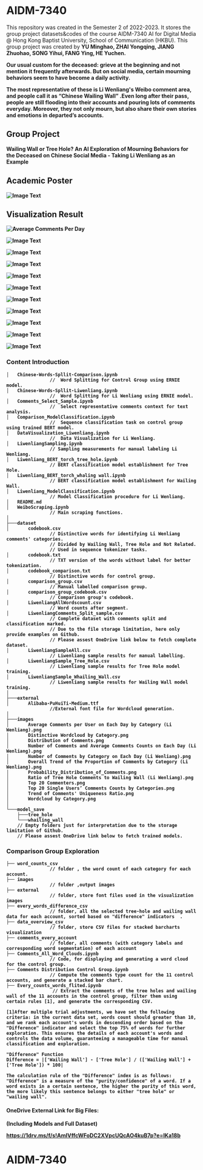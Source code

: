 # **AIDM-7340**

This repository was created in the Semester 2 of 2022-2023. It stores the group project datasets&codes of the course AIDM-7340 AI for Digital Media @ Hong Kong Baptist University, School of Communication (HKBU). This group project was created by <b>YU Minghao, ZHAI Yongqing, JIANG Zhuohao, SONG Yihui, FANG Ying, HE Yuchen<b>.

Our usual custom for the deceased: grieve at the beginning and not mention it frequently afterwards. But on social media, certain mourning behaviors seem to have become a daily activity.

The most representative of these is Li Wenliang's Weibo comment area, and people call it as “Chinese Wailing Wall” .Even long after their pass, people are still flooding into their accounts and pouring lots of comments everyday. Moreover, they not only mourn, but also share their own stories and emotions in departed’s accounts.

## **Group Project**

**Wailing Wall or Tree Hole? An AI Exploration of Mourning Behaviors for the Deceased on Chinese Social Media - Taking Li Wenliang as an Example**

## **Academic Poster**
![Image Text](https://github.com/KIDult2226/AIDM-7340/blob/main/images/poster_finalfinalfinal_00.png)

## **Visualization Result**
![Average Comments Per Day](https://github.com/KIDult2226/AIDM-7340/blob/main/images/Number%20of%20Comments%20and%20Average%20Comments%20Counts%20on%20Each%20Day%20(Li%20Wenliang).png)

![Image Text](https://github.com/KIDult2226/AIDM-7340/blob/main/images/Number%20of%20Comments%20by%20Category%20on%20Each%20Day%20(Li%20Wenliang).png)

![Image Text](https://github.com/KIDult2226/AIDM-7340/raw/main/images/Overall%20Trend%20of%20the%20Proportion%20of%20Comments%20by%20Category%20(Li%20Wenliang).png)

![Image Text](https://github.com/KIDult2226/AIDM-7340/raw/main/images/Distribution%20of%20Comments.png)

![Image Text](https://github.com/KIDult2226/AIDM-7340/raw/main/images/Average%20Comments%20per%20User%20on%20Each%20Day%20by%20Category%20(Li%20Wenliang).png)

![Image Text](https://github.com/KIDult2226/AIDM-7340/raw/main/images/Ratio%20of%20Tree%20Hole%20Comments%20to%20Wailing%20Wall%20(Li%20Wenliang).png)

![Image Text](https://github.com/KIDult2226/AIDM-7340/blob/main/images/Wordcloud%20by%20Category.png)

![Image Text](https://github.com/KIDult2226/AIDM-7340/raw/main/images/Distinctive%20Wordcloud%20by%20Category.png)

![Image Text](https://github.com/KIDult2226/AIDM-7340/raw/main/images/Top%2020%20Commenters.png)

![Image Text](https://github.com/KIDult2226/AIDM-7340/raw/main/images/Top%2020%20Single%20Users%E2%80%99%20Comments%20Counts%20by%20Categories.png)

![Image Text](https://github.com/KIDult2226/AIDM-7340/raw/main/images/Trend%20of%20Comments'%20Uniqueness%20Ratio.png)

###  **Content Introduction**
```
│   Chinese-Words-Spllit-Comparison.ipynb
                //  Word Splitting for Control Group using ERNIE model. 
│   Chinese-Words-Spllit-Liwenliang.ipynb
                //  Word Splitting for Li Wenliang using ERNIE model. 
│   Comments_Select_Sample.ipynb
                //  Select representative comments context for text analysis.
│   Comparison_ModelClassification.ipynb
                //  Sequence classification task on control group using trained BERT model. 
│   DataVisualization_Liwenliang.ipynb
                //  Data Visualization for Li Wenliang.
│   LiwenliangSampling.ipynb
                // Sampling measurements for manual labeling Li Wenliang.
│   Liwenliang_BERT_torch_tree_hole.ipynb
                // BERT classification model establishment for Tree Hole.
│   Liwenliang_BERT_torch_whaling wall.ipynb
                // BERT classification model establishment for Wailing Wall.
│   Liwenliang_ModelClassification.ipynb
                // Model Classification procedure for Li Wenliang.
│   README.md
│   WeiboScraping.ipynb
                // Main scraping functions.
│   
├───dataset
│       codebook.csv
                // Distinctive words for identifying Li Wenliang comments' categories.
                // Divided by Wailing Wall, Tree Hole and Not Related.
                // Used in sequence tokenizer tasks.
│       codebook.txt
                // TXT version of the words without label for better tokenization. 
│       codebook_comparison.txt
                // Distinctive words for control group.
│       comparison_group.csv
                // Manual labelled comparison group.
│       comparison_group_codebook.csv
                // Comparison group's codebook.
│       LiwenliangAllWordscount.csv
                // Word counts after segment. 
│       LiwenliangComments_Split_sample.csv
                // Complete dataset with comments split and classification marked.
                // Due to the file storage limitation, here only provide examples on Github.
                // Please assest OneDrive link below to fetch complete dataset.
│       LiwenliangSampleAll.csv
                // Liwenliang sample results for manual labelling.
│       LiwenliangSample_Tree_Hole.csv
                // Liwenliang sample results for Tree Hole model training.
│       LiwenliangSample_Whailing_Wall.csv
                // Liwenliang sample results for Wailing Wall model training.
│       
├───external
│       Alibaba-PuHuiTi-Medium.ttf 
                //External font file for Wordcloud generation.
│       
├───images
│       Average Comments per User on Each Day by Category (Li Wenliang).png
│       Distinctive Wordcloud by Category.png
│       Distribution of Comments.png
│       Number of Comments and Average Comments Counts on Each Day (Li Wenliang).png
│       Number of Comments by Category on Each Day (Li Wenliang).png
│       Overall Trend of the Proportion of Comments by Category (Li Wenliang).png
│       Probability_Distribution_of_Comments.png
│       Ratio of Tree Hole Comments to Wailing Wall (Li Wenliang).png
│       Top 20 Commenters.png
│       Top 20 Single Users’ Comments Counts by Categories.png
│       Trend of Comments' Uniqueness Ratio.png
│       Wordcloud by Category.png
│       
└───model_save
    ├───tree_hole
    └───whailing_wall
    // Empty folders just for interpretation due to the storage limitation of Github.
    // Please assest OneDrive link below to fetch trained models.
```
### **Comparison Group Exploration**
```
├── word_counts_csv         
                // folder , the word count of each category for each account.
├── images                        
                // folder ,output images
├── external                    
                // folder, store font files used in the visualization images
├── every_words_difference_csv 
                // folder, all the selected tree-hole and wailing wall data for each account, sorted based on "difference" indicators  .
├── data_overview_csv 
                // folder, store CSV files for stacked barcharts visualization
├── comments_every_account 
                // folder, all comments (with category labels and corresponding word segmentation) of each account
├── Comments_All_Word_Clouds.ipynb   
                // Code, for displaying and generating a word cloud for the control group.
├── Comments Distribution Control Group.ipynb   
                // Compute the comments type count for the 11 control accounts, and generate a stacked bar chart.
├── Every_counts_words_flited.ipynb  
                 // Extract the comments of the tree holes and wailing wall of the 11 accounts in the control group, filter them using certain rules [1], and generate the corresponding CSV.

[1]After multiple trial adjustments, we have set the following criteria: in the current data set, words count should greater than 10, and we rank each account's words in descending order based on the "Difference" indicator and select the top 75% of words for further exploration. This ensures the details of each account's words and controls the data volume, guaranteeing a manageable time for manual classification and exploration.

"Difference" Function
Difference = |['Wailing Wall'] - ['Tree Hole'] / (['Wailing Wall'] + ['Tree Hole']) * 100|

The calculation rule of the "Difference" index is as follows: "Difference" is a measure of the "purity/confidence" of a word. If a word exists in a certain sentence, the higher the purity of this word, the more likely this sentence belongs to either "tree hole" or "wailing wall".
```

#### **OneDrive External Link for Big Files:**
(Including Models and Full Dataset)

https://1drv.ms/f/s!AmIVffcWFoDC2XVpcUQcAO4kuB7p?e=IKa18b
# AIDM-7340
